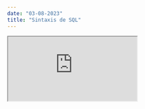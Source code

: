 ```yaml
---
date: "03-08-2023"
title: "Sintaxis de SQL"
---
```

<iframe src="https://www.youtube.com/embed/GYMOjMvbWQc" allowfullscreen></iframe>
